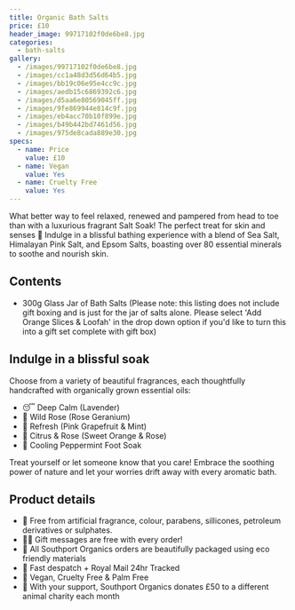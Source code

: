 ```yaml
---
title: Organic Bath Salts
price: £10
header_image: 99717102f0de6be8.jpg
categories:
  - bath-salts
gallery:
  - /images/99717102f0de6be8.jpg
  - /images/cc1a48d3d56d64b5.jpg
  - /images/bb19c06e95e4cc9c.jpg
  - /images/aedb15c6869392c6.jpg
  - /images/d5aa6e80569045ff.jpg
  - /images/9fe869944e814c9f.jpg
  - /images/eb4acc70b10f899e.jpg
  - /images/b49b442bd7461d56.jpg
  - /images/975de8cada889e30.jpg
specs:
  - name: Price
    value: £10
  - name: Vegan
    value: Yes
  - name: Cruelty Free
    value: Yes
---
```


What better way to feel relaxed, renewed and pampered from head to toe than with a luxurious fragrant Salt Soak! The perfect treat for skin and senses 🛁 Indulge in a blissful bathing experience with a blend of Sea Salt, Himalayan Pink Salt, and Epsom Salts, boasting over 80 essential minerals to soothe and nourish skin.

## Contents

- 300g Glass Jar of Bath Salts (Please note: this listing does not include gift boxing and is just for the jar of salts alone. Please select 'Add Orange Slices & Loofah' in the drop down option if you'd like to turn this into a gift set complete with gift box)

## Indulge in a blissful soak

Choose from a variety of beautiful fragrances, each thoughtfully handcrafted with organically grown essential oils:

- 😴 Deep Calm (Lavender)
- 🌹 Wild Rose (Rose Geranium)
- 🌿 Refresh (Pink Grapefruit & Mint)
- 🍊 Citrus & Rose (Sweet Orange & Rose)
- 🧊 Cooling Peppermint Foot Soak

Treat yourself or let someone know that you care! Embrace the soothing power of nature and let your worries drift away with every aromatic bath.

## Product details

- 🍊 Free from artificial fragrance, colour, parabens, sillicones, petroleum derivatives or sulphates.
- ✍🏼 Gift messages are free with every order!
- 🌿 All Southport Organics orders are beautifully packaged using eco friendly materials
- 📮 Fast despatch + Royal Mail 24hr Tracked
- 🐰 Vegan, Cruelty Free & Palm Free
- 🐾 With your support, Southport Organics donates £50 to a different animal charity each month
